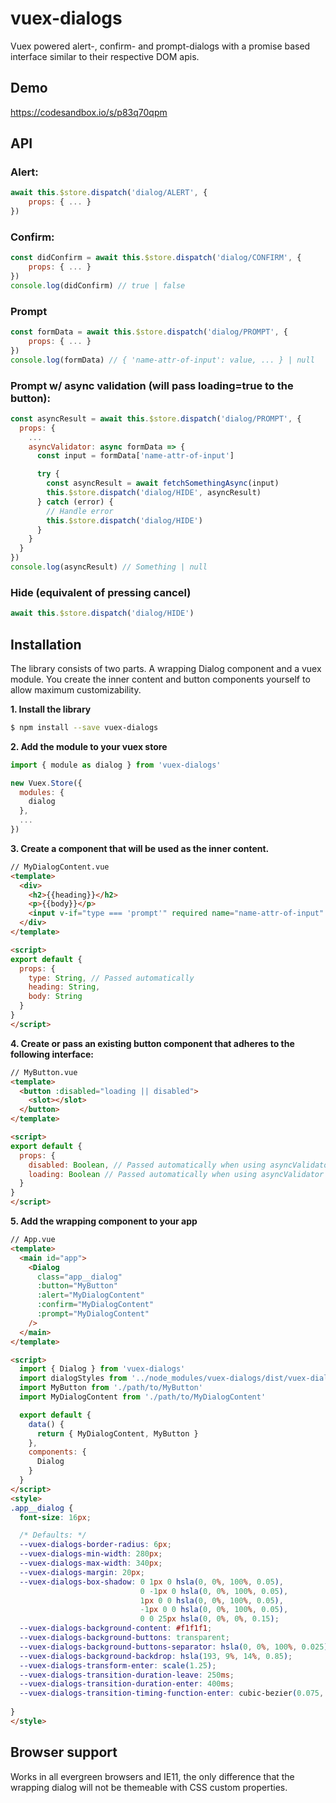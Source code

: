 vuex-dialogs
====
Vuex powered alert-, confirm- and prompt-dialogs with a promise based interface similar to their respective DOM apis.

Demo
-------------
https://codesandbox.io/s/p83q70qpm

API
-------------
### Alert:
```javascript
await this.$store.dispatch('dialog/ALERT', {
    props: { ... }
})
```


### Confirm:
```javascript
const didConfirm = await this.$store.dispatch('dialog/CONFIRM', {
    props: { ... }
})
console.log(didConfirm) // true | false
```


### Prompt 
```javascript
const formData = await this.$store.dispatch('dialog/PROMPT', {
    props: { ... }
})
console.log(formData) // { 'name-attr-of-input': value, ... } | null
```

### Prompt w/ async validation (will pass loading=true to the button):
```javascript
const asyncResult = await this.$store.dispatch('dialog/PROMPT', {
  props: {
    ...
    asyncValidator: async formData => {
      const input = formData['name-attr-of-input']

      try {
        const asyncResult = await fetchSomethingAsync(input)
        this.$store.dispatch('dialog/HIDE', asyncResult)
      } catch (error) {
        // Handle error
        this.$store.dispatch('dialog/HIDE')
      }
    }
  }
})
console.log(asyncResult) // Something | null
```
### Hide (equivalent of pressing cancel)
```javascript
await this.$store.dispatch('dialog/HIDE')
```

Installation
-------------
The library consists of two parts. A wrapping Dialog component and a vuex module. You create the inner content and button components yourself to allow maximum customizability.

**1. Install the library**
```bash
$ npm install --save vuex-dialogs
```

**2. Add the module to your vuex store**
```javascript
import { module as dialog } from 'vuex-dialogs'

new Vuex.Store({
  modules: {
    dialog
  },
  ...
})
```
**3. Create a component that will be used as the inner content.**
```html
// MyDialogContent.vue
<template>
  <div>
    <h2>{{heading}}</h2>
    <p>{{body}}</p>
    <input v-if="type === 'prompt'" required name="name-attr-of-input" />
  </div>
</template>

<script>
export default {
  props: {
    type: String, // Passed automatically
    heading: String,
    body: String
  }
}
</script>
```
**4. Create or pass an existing button component that adheres to the following interface:**
```html
// MyButton.vue
<template>
  <button :disabled="loading || disabled">
    <slot></slot>
  </button>
</template>

<script>
export default {
  props: {
    disabled: Boolean, // Passed automatically when using asyncValidator on prompts
    loading: Boolean // Passed automatically when using asyncValidator on prompts
  }
}
</script>
```

**5. Add the wrapping component to your app**
<!-- -->
```html
// App.vue
<template>
  <main id="app">
    <Dialog 
      class="app__dialog" 
      :button="MyButton" 
      :alert="MyDialogContent" 
      :confirm="MyDialogContent" 
      :prompt="MyDialogContent" 
    />
  </main>
</template>

<script>
  import { Dialog } from 'vuex-dialogs'
  import dialogStyles from '../node_modules/vuex-dialogs/dist/vuex-dialogs.css'
  import MyButton from './path/to/MyButton'
  import MyDialogContent from './path/to/MyDialogContent'

  export default {
    data() {
      return { MyDialogContent, MyButton }
    },
    components: {
      Dialog
    }
  }
</script>
<style>
.app__dialog {
  font-size: 16px;

  /* Defaults: */
  --vuex-dialogs-border-radius: 6px;
  --vuex-dialogs-min-width: 280px;
  --vuex-dialogs-max-width: 340px;
  --vuex-dialogs-margin: 20px;
  --vuex-dialogs-box-shadow: 0 1px 0 hsla(0, 0%, 100%, 0.05),
                             0 -1px 0 hsla(0, 0%, 100%, 0.05), 
                             1px 0 0 hsla(0, 0%, 100%, 0.05),
                             -1px 0 0 hsla(0, 0%, 100%, 0.05), 
                             0 0 25px hsla(0, 0%, 0%, 0.15);
  --vuex-dialogs-background-content: #f1f1f1;
  --vuex-dialogs-background-buttons: transparent;
  --vuex-dialogs-background-buttons-separator: hsla(0, 0%, 100%, 0.025);
  --vuex-dialogs-background-backdrop: hsla(193, 9%, 14%, 0.85);
  --vuex-dialogs-transform-enter: scale(1.25);
  --vuex-dialogs-transition-duration-leave: 250ms;
  --vuex-dialogs-transition-duration-enter: 400ms;
  --vuex-dialogs-transition-timing-function-enter: cubic-bezier(0.075, 0.82, 0.165, 1);
  
}
</style>

```


Browser support
-------------
Works in all evergreen browsers and IE11, the only difference that the wrapping dialog will not be themeable with CSS custom properties.